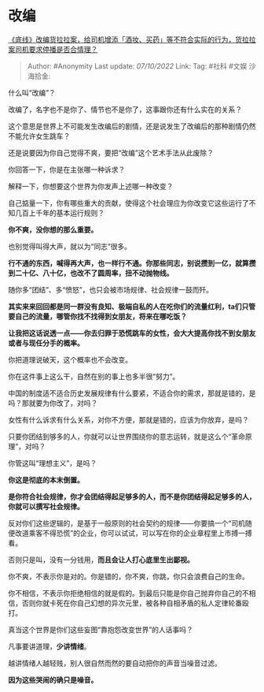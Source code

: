  # 改编
 [《底线》改编货拉拉案，给司机增添「酒妆、买药」等不符合实际的行为，货拉拉案司机要求停播是否合情理？](https://www.zhihu.com/question/556937582/answer/2698493347)

> Author: #Anonymity
> Last update: *07/10/2022*
> Link:
> Tag: #社科 #文娱
> 沙海拾金:

什么叫“改编”？

改编了，名字也不是你了、情节也不是你了，这事跟你还有什么实在的关系？

这个意思是世界上不可能发生改编后的剧情，还是说发生了改编后的那种剧情仍然不能允许女生跳车？

还是说要因为你自己觉得不爽，要把“改编”这个艺术手法从此废除？

你回答一下，你是在主张哪一种诉求？

解释一下，你想要这个世界为你发声上述哪一种改变？

自己掂量一下，你有哪些重大的贡献，使得这个社会理应为你改变它这些运行了不知几百上千年的基本运行规则？

**你不爽，没你想的那么重要。**

也别觉得叫得大声，就以为“同志”很多。

**行不通的东西，喊得再大声，也一样行不通。你那些同志，别说攒到一亿，就算攒到二十亿、八十亿，也改不了圆周率，扭不动抛物线。**

随你多“团结”、多“愤怒”，也只会被市场规律、社会规律一鼓而歼。

**其实来来回回都是同一群没有良知、极端自私的人在吃你们的流量红利，ta们只管要自己的流量，哪管你找不找得到女朋友，将来在哪吃饭？**

**让我把这话说透一点——你去归罪于恐慌跳车的女性，会大大提高你找不到女朋友或者与现任分手的概率。**

你把道理说破天，这个概率也不会改变。

你在这件事上这么干，自然在别的事上也多半很“努力”。

中国的制度适不适合历史发展规律有什么要紧，不适合你的需求，那就是错的，是吗？那就要为你改了，对吗？

女性有什么诉求有什么关系，对你不方便，那就是错的，应该为你放弃，是吗？

只要你团结到够多的人，你就可以让世界围绕你的意志运转，就是这么个“革命原理”，对吗？

你管这叫“理想主义”，是吗？

**你这是彻底的本末倒置。**

**是你符合社会规律，你才会团结得起足够多的人，而不是你团结得起足够多的人，你就可以撰写社会规律。**

反对你们这些逻辑的，是基于一般原则的社会契约的规律——你要搞一个“司机随便改道乘客不得恐慌”的企业，你可以试试，可以写在你的企业章程里上市搏一搏看。

否则只是叫，没有一分钱用，**而且会让人打心底里生出鄙视。**

你不爽，不表示你是对的。你是错的，你不爽，你跳，你只会浪费自己的生命。

你不相信，不表示你拒绝相信的就是假的。到最后只能是你自己抛弃你自己的不相信，否则你就卡死在你自己幻想的异次元里，被各种自相矛盾的私人定律轮番殴打。

真当这个世界是你们这些妄图“靠抱怨改变世界”的人话事吗？

凡事要讲道理，**少讲情绪**。

越讲情绪人越轻贱，别人很自然而然的要自动把你的声音当噪音过滤。

**因为这些哭闹的确只是噪音。**